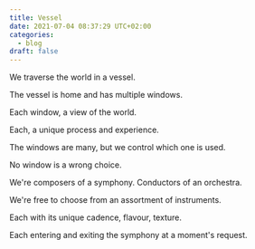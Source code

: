 ```yaml
---
title: Vessel
date: 2021-07-04 08:37:29 UTC+02:00
categories:
  - blog
draft: false
---
```


We traverse the world in a vessel.

The vessel is home and has multiple windows.

Each window, a view of the world.

Each, a unique process and experience.

The windows are many, but we control which one is used.

No window is a wrong choice.

We're composers of a symphony. Conductors of an orchestra.

We're free to choose from an assortment of instruments.

Each with its unique cadence, flavour, texture.

Each entering and exiting the symphony at a moment's request.
